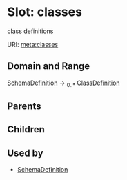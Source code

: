
# Slot: classes


class definitions

URI: [meta:classes](https://w3id.org/biolink/biolinkml/meta/classes)


## Domain and Range

[SchemaDefinition](SchemaDefinition.md) ->  <sub>0..*</sub> [ClassDefinition](ClassDefinition.md)

## Parents


## Children


## Used by

 * [SchemaDefinition](SchemaDefinition.md)
